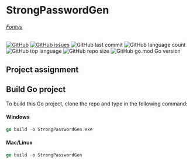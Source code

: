 # StrongPasswordGen
###### [Fontys](https://fhict.instructure.com/courses/12117/pages/applicaties?module_item_id=753300)

[![GitHub](https://img.shields.io/github/license/kefmans123/StrongPasswordGen)](https://github.com/kefmans123/StrongPasswordGen/blob/master/LICENSE) [![GitHub issues](https://img.shields.io/github/issues/kefmans123/StrongPasswordGen)](https://github.com/kefmans123/StrongPasswordGen/issues) ![GitHub last commit](https://img.shields.io/github/last-commit/kefmans123/StrongPasswordGen)
![GitHub language count](https://img.shields.io/github/languages/count/kefmans123/StrongPasswordGen) ![GitHub top language](https://img.shields.io/github/languages/top/kefmans123/StrongPasswordGen) ![GitHub repo size](https://img.shields.io/github/repo-size/kefmans123/StrongPasswordGen) ![GitHub go.mod Go version](https://img.shields.io/github/go-mod/go-version/kefmans123/StrongPasswordGen)

## Project assignment

## Build Go project
To build this Go project, clone the repo and type in the following command:
#### Windows
``` go
go build -o StrongPasswordGen.exe
```
#### Mac/Linux
``` go
go build -o StrongPasswordGen
```
